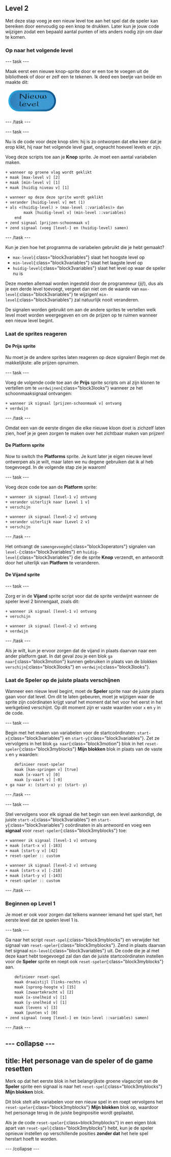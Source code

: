 ## Level 2

Met deze stap voeg je een nieuw level toe aan het spel dat de speler kan bereiken door eenvoudig op een knop te drukken. Later kun je jouw code wijzigen zodat een bepaald aantal punten of iets anders nodig zijn om daar te komen.

### Op naar het volgende level

\--- task \---

Maak eerst een nieuwe knop-sprite door er een toe te voegen uit de bibliotheek of door er zelf een te tekenen. Ik deed een beetje van beide en maakte dit:

![The button sprite to switch levels](images/levelButton.png)

\--- /task \---

\--- task \---

Nu is de code voor deze knop slim: hij is zo ontworpen dat elke keer dat je erop klikt, hij naar het volgende level gaat, ongeacht hoeveel levels er zijn.

Voeg deze scripts toe aan je **Knop** sprite. Je moet een aantal variabelen maken.

```blocks3
+ wanneer op groene vlag wordt geklikt
+ maak [max-level v] [2]
+ maak [min-level v] [1]
+ maak [huidig niveau v] [1]
```

```blocks3
+ wanneer op deze deze sprite wordt geklikt
+ verander [huidig-level v] met (1)
+ als <(huidig-level) > (max-level ::variables)> dan
        maak [huidig-level v] (min-level ::variables)
    end
+ zend signaal [prijzen-schoonmaak v]
+ zend signaal (voeg [level-] en (huidig-level) samen)
```

\--- /task \---

Kun je zien hoe het programma de variabelen gebruikt die je hebt gemaakt?

+ `max-level`{:class="block3variables"} slaat het hoogste level op
+ `min-level`{:class="block3variables"} slaat het laagste level op
+ `huidig-level`{:class="block3variables"} slaat het level op waar de speler nu is

Deze moeten allemaal worden ingesteld door de programmeur \(jij!\), dus als je een derde level toevoegt, vergeet dan niet om de waarde van `max-level`{:class="block3variables"} te wijzigen! `min-level`{:class="block3variables"} zal natuurlijk nooit veranderen.

De signalen worden gebruikt om aan de andere sprites te vertellen welk level moet worden weergegeven en om de prijzen op te ruimen wanneer een nieuw level begint.

### Laat de sprites reageren

#### De **Prijs** sprite

Nu moet je de andere sprites laten reageren op deze signalen! Begin met de makkelijkste: alle prijzen opruimen.

\--- task \---

Voeg de volgende code toe aan de **Prijs** sprite scripts om al zijn klonen te vertellen om te `verdwijnen`{:class="block3looks"} wanneer ze het schoonmaaksignaal ontvangen:

```blocks3
+ wanneer ik signaal [prijzen-schoonmaak v] ontvang
+ verdwijn
```

\--- /task \---

Omdat een van de eerste dingen die elke nieuwe kloon doet is zichzelf laten zien, hoef je je geen zorgen te maken over het zichtbaar maken van prijzen!

#### De **Platform** sprite

Now to switch the **Platforms** sprite. Je kunt later je eigen nieuwe level ontwerpen als je wilt, maar laten we nu degene gebruiken dat ik al heb toegevoegd. In de volgende stap zie je waarom!

\--- task \---

Voeg deze code toe aan de **Platform** sprite:

```blocks3
+ wanneer ik signaal [level-1 v] ontvang
+ verander uiterlijk naar [Level 1 v]
+ verschijn
```

```blocks3
+ wanneer ik signaal [level-2 v] ontvang
+ verander uiterlijk naar [Level 2 v]
+ verschijn
```

\--- /task \---

Het ontvangt de `samengevoegde`{:class="block3operators"} signalen van `level-`{:class="block3variables"} en `huidig-level`{:class="block3variables"} die de sprite **Knop** verzendt, en antwoordt door het uiterlijk van **Platform** te veranderen.

#### De **Vijand** sprite

\--- task \---

Zorg er in de **Vijand** sprite script voor dat de sprite verdwijnt wanneer de speler level 2 binnengaat, zoals dit:

```blocks3
+ wanneer ik signaal [level-1 v] ontvang
+ verschijn
```

```blocks3
+ wanneer ik signaal [level-2 v] ontvang
+ verdwijn
```

\--- /task \---

Als je wilt, kun je ervoor zorgen dat de vijand in plaats daarvan naar een ander platform gaat. In dat geval zou je een blok `ga naar`{:class="block3motion"} kunnen gebruiken in plaats van de blokken `verschijn`{:class="block3looks"} en `verdwijn`{:class="block3looks"}.

### Laat de **Speler** op de juiste plaats verschijnen

Wanneer een nieuw level begint, moet de **Speler** sprite naar de juiste plaats gaan voor dat level. Om dit te laten gebeuren, moet je wijzigen waar de sprite zijn coördinaten krijgt vanaf het moment dat het voor het eerst in het werkgebied verschijnt. Op dit moment zijn er vaste waarden voor `x` en `y` in de code.

\--- task \---

Begin met het maken van variabelen voor de startcoördinaten: `start-x`{:class="block3variables"} en `start-y`{:class="block3variables"}. Zet ze vervolgens in het blok `ga naar`{:class="block3motion"} blok in het `reset-speler`{:class="block3myblocks"} **Mijn blokken** blok in plaats van de vaste `x` en `y` waarden:

```blocks3
    definieer reset-speler
    maak [kan-springen v] [true]
    maak [x-vaart v] [0]
    maak [y-vaart v] [-0]
+ ga naar x: (start-x) y: (start- y)
```

\--- /task \---

\--- task \---

Stel vervolgens voor elk signaal die het begin van een level aankondigt, de juiste `start-x`{:class="block3variables"} en `start-y`{:class="block3variables"} coördinaten in als antwoord en voeg een **signaal** voor `reset-speler`{:class="block3myblocks"} toe:

```blocks3
+ wanneer ik signaal [level-1 v] ontvang
+ maak [start-x v] [-183]
+ maak [start-y v] [42]
+ reset-speler :: custom
```

```blocks3
+ wanneer ik signaal [level-2 v] ontvang
+ maak [start-x v] [-218]
+ maak [start-y v] [-143]
+ reset-speler :: custom
```

\--- /task \---

### Beginnen op Level 1

Je moet er ook voor zorgen dat telkens wanneer iemand het spel start, het eerste level dat ze spelen level 1 is.

\--- task \---

Ga naar het script `reset-spel`{:class="block3myblocks"} en verwijder het signaal van `reset-speler`{:class="block3myblocks"}. Zend in plaats daarvan het signaal `min-level`{:class="block3variables"} uit. De code die je al met deze kaart hebt toegevoegd zal dan dan de juiste startcoördinaten instellen voor de **Speler** sprite en roept ook `reset-speler`{:class="block3myblocks"} aan.

```blocks3
    definieer reset-spel
    maak draaistijl [links-rechts v]
    maak [sprong-hoogte v] [15]
    maak [zwaartekracht v] [2]
    maak [x-snelheid v] [1]
    maak [y-snelheid v] [1]
    maak [levens v] [3]
    maak [punten v] [0]
+ zend signaal (voeg [level-] en (min-level ::variables) samen)
```

\--- /task \---

## \--- collapse \---

## title: Het personage van de speler of de game resetten

Merk op dat het eerste blok in het belangrijkste groene vlagscript van de **Speler** sprite een signaal is naar het `reset-spel`{:class="block3myblocks"} **Mijn blokken** blok.

Dit blok stelt alle variabelen voor een nieuw spel in en roept vervolgens het `reset-speler`{:class="block3myblocks"} **Mijn blokken** blok op, waardoor het personage terug in de juiste beginpositie wordt geplaatst.

Als je de code `reset-speler`{:class=block3myblocks"} in een eigen blok apart van `reset-spel`{:class="block3myblocks"} hebt, kun je de speler opnieuw instellen op verschillende posities **zonder dat** het hele spel herstart hoeft te worden.

\--- /collapse \---